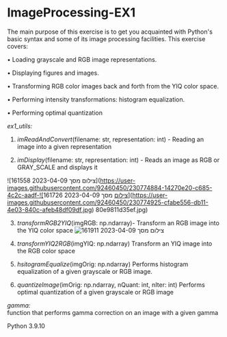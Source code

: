 # ImageProcessing-EX1

The main purpose of this exercise is to get you acquainted with Python's basic syntax and some of its
image processing facilities. This exercise covers:

• Loading grayscale and RGB image representations.

• Displaying figures and images.

• Transforming RGB color images back and forth from the YIQ color space.

• Performing intensity transformations: histogram equalization.

• Performing optimal quantization


*ex1_utils:*
1. *imReadAndConvert*(filename: str, representation: int) - Reading an image into a given representation
  

   
2. *imDisplay*(filename: str, representation: int) - Reads an image as RGB or GRAY_SCALE and displays it

 ![צילום מסך 2023-04-09 161558](https://user-images.githubusercontent.com/92460450/230774884-14270e20-c685-4c2c-aadf-![צילום מסך 2023-04-09 161726](https://user-images.githubusercontent.com/92460450/230774925-cfabe556-db11-4e03-840c-afeb48df09df.jpg)
80e9811d35ef.jpg)

    
3. *transformRGB2YIQ*(imgRGB: np.ndarray)- Transform an RGB image into the YIQ color space
     ![צילום מסך 2023-04-09 161911](https://user-images.githubusercontent.com/92460450/230775025-6fc2eab1-a675-4349-a8e9-834ef327b069.jpg)  

4. *transformYIQ2RGB*(imgYIQ: np.ndarray)
   Transform an YIQ image into the RGB color space
   
5. *hsitogramEqualize*(imgOrig: np.ndarray)
    Performs histogram equalization of a given grayscale or RGB image.
    
    
6. *quantizeImage*(imOrig: np.ndarray, nQuant: int, nIter: int)
    Performs optimal quantization of a given grayscale or RGB image
        
    
*gamma:*    
function that performs gamma correction on an image with a given gamma

Python 3.9.10

